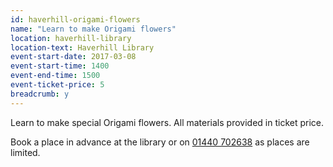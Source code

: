 ```yaml
---
id: haverhill-origami-flowers
name: "Learn to make Origami flowers"
location: haverhill-library
location-text: Haverhill Library
event-start-date: 2017-03-08
event-start-time: 1400
event-end-time: 1500
event-ticket-price: 5
breadcrumb: y
---
```


Learn to make special Origami flowers. All materials provided in ticket price.

Book a place in advance at the library or on [01440 702638](tel:01440702368) as places are limited.
